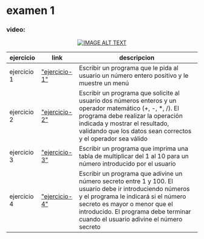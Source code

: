 # examen 1

### video:
<div align="center">
  <a href="https://www.youtube.com/watch?v=VGFNzVpEl-I"><img   src="https://img.youtube.com/vi/VGFNzVpEl-I/0.jpg" alt="IMAGE ALT TEXT"></a>
</div>


| ejercicio   | link                              | descripcion|
| ----------- | --------------------------------- | --|
| ejercicio 1 | ["ejercicio-1"](./ejercicio-1.cs) | Escribir un programa que le pida al usuario un número entero positivo y le muestre un menú |
| ejercicio 2 | ["ejercicio-2"](./ejercicio-2.cs) | Escribir un programa que solicite al usuario dos números enteros y un operador matemático (+, -, \*, /). El programa debe realizar la operación indicada y mostrar el resultado, validando que los datos sean correctos y el operador sea válido |
| ejercicio 3 | ["ejercicio-3"](./ejercicio-3.cs) | Escribir un programa que imprima una tabla de multiplicar del 1 al 10 para un número introducido por el usuario|
| ejercicio 4 | ["ejercicio-4"](./ejercicio-4.cs) | Escribir un programa que adivine un número secreto entre 1 y 100. El usuario debe ir introduciendo números y el programa le indicará si el número secreto es mayor o menor que el introducido. El programa debe terminar cuando el usuario adivine el número secreto |